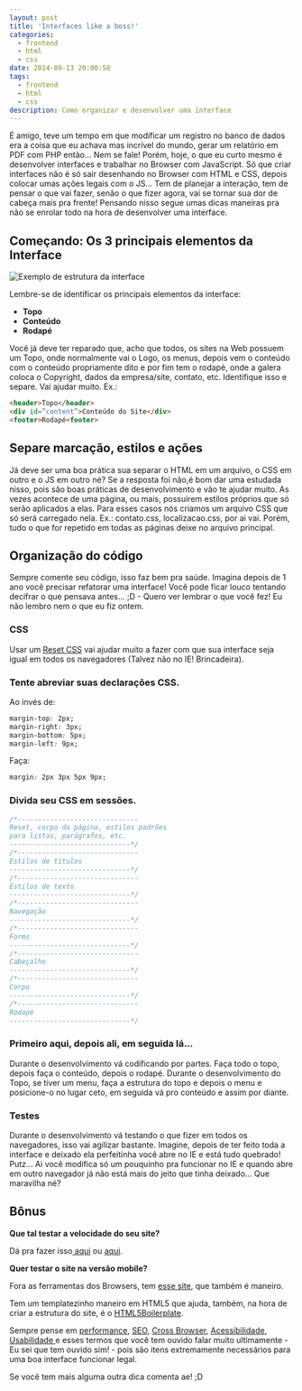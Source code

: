 ```yaml
---
layout: post
title: 'Interfaces like a boss!'
categories:
  - frontend
  - html
  - css
date: 2014-09-13 20:00:58
tags:
  - frontend
  - html
  - css
description: Como organizar e desenvolver uma interface
---
```


É amigo, teve um tempo em que modificar um registro no banco de dados era a coisa que eu achava mas incrível do mundo, gerar um relatório em PDF com PHP então... Nem se fale! Porém, hoje, o que eu curto mesmo é desenvolver interfaces e trabalhar no Browser com JavaScript. Só que criar interfaces não é só sair desenhando no Browser com HTML e CSS, depois colocar umas ações legais com o JS... Tem de planejar a interação, tem de pensar o que vai fazer, senão o que fizer agora, vai se tornar sua dor de cabeça mais pra frente! Pensando nisso segue umas dicas maneiras pra não se enrolar todo na hora de desenvolver uma interface.<!--more-->

## Começando: Os 3 principais elementos da Interface

![Exemplo de estrutura da interface]({{site.url}}/images/estrutura.png)

Lembre-se de identificar os principais elementos da interface:

* **Topo**
* **Conteúdo**
* **Rodapé**

Você já deve ter reparado que, acho que todos, os sites na Web possuem um Topo, onde normalmente vai o Logo, os menus, depois vem o conteúdo com o conteúdo propriamente dito e por fim tem o rodapé, onde a galera coloca o Copyright, dados da empresa/site, contato, etc.
Identifique isso e separe. Vai ajudar muito.
Ex.:

```html
<header>Topo</header>
<div id=”content”>Conteúdo do Site</div>
<footer>Rodapé<footer>
```

## Separe marcação, estilos e ações

Já deve ser uma boa prática sua separar o HTML em um arquivo, o CSS em outro e o JS em outro né?
Se a resposta foi não,é bom dar uma estudada nisso, pois são boas práticas de desenvolvimento e vão te ajudar muito.
As vezes acontece de uma página, ou mais, possuírem estilos próprios que só serão aplicados a elas. Para esses casos nós criamos um arquivo CSS que só será carregado nela. Ex.: contato.css, localizacao.css, por ai vai. Porém, tudo o que for repetido em todas as páginas deixe no arquivo principal.

## **Organização do código**

Sempre comente seu código, isso faz bem pra saúde. Imagina depois de 1 ano você precisar refatorar uma interface! Você pode ficar louco tentando decifrar o que pensava antes... ;D - Quero ver lembrar o que você fez! Eu não lembro nem o que eu fiz ontem.

### CSS

Usar um [Reset CSS](/posts/css-reset-de-varias-maneiras) vai ajudar muito a fazer com que sua interface seja igual em todos os navegadores (Talvez não no IE! Brincadeira).

### Tente abreviar suas declarações CSS.

Ao invés de:

```css
margin-top: 2px;
margin-right: 3px;
margin-bottom: 5px;
margin-left: 9px;
```

Faça:

```css
margin: 2px 3px 5px 9px;
```

### Divida seu CSS em sessões.

```css
/*------------------------------
Reset, corpo da página, estilos padrões
para listas, parágrafos, etc.
------------------------------*/
/*------------------------------
Estilos de títulos
------------------------------*/
/*------------------------------
Estilos de texto
------------------------------*/
/*------------------------------
Navegação
------------------------------*/
/*------------------------------
Forms
------------------------------*/
/*------------------------------
Cabeçalho
------------------------------*/
/*------------------------------
Corpo
------------------------------*/
/*------------------------------
Rodapé
------------------------------*/
```

### Primeiro aqui, depois ali, em seguida lá...

Durante o desenvolvimento vá codificando por partes. Faça todo o topo, depois faça o conteúdo, depois o rodapé. Durante o desenvolvimento do Topo, se tiver um menu, faça a estrutura do topo e depois o menu e posicione-o no lugar ceto, em seguida vá pro conteúdo e assim por diante.

### Testes

Durante o desenvolvimento vá testando o que fizer em todos os navegadores, isso vai agilizar bastante. Imagine, depois de ter feito toda a interface e deixado ela perfeitinha você abre no IE e está tudo quebrado! Putz...
Ai você modifica só um pouquinho pra funcionar no IE e quando abre em outro navegador já não está mais do jeito que tinha deixado... Que maravilha né?

## Bônus

**Que tal testar a velocidade do seu site?**

Dá pra fazer isso[ aqui](http://www.webpagetest.org/ "Web page test") ou [aqui](http://developers.google.com/speed/pagespeed/insights/ "Page Speed Google").

**Quer testar o site na versão mobile?**

Fora as ferramentas dos Browsers, tem [esse site](http://quirktools.com/screenfly/ "Screenfly"), que também é maneiro.

Tem um templatezinho maneiro em HTML5 que ajuda, também, na hora de criar a estrutura do site, é o [HTML5Boilerplate](http://html5boilerplate.com/ "html5boilerplate").

Sempre pense em [performance](http://browserdiet.com/pt/ "Browser Diet"), [SEO](http://moz.com/learn/seo/on-page-factors "SEO"), [Cross Browser](http://pt.wikipedia.org/wiki/Cross-browser "Cross-browser"), [Acessibilidade](http://tableless.com.br/como-tornar-seu-website-acessivel/ "Acessibilidade"), [Usabilidade ](http://viverdeblog.com/18-problemas-usabilidade/ "Usabilidade")e esses termos que você tem ouvido falar muito ultimamente - Eu sei que tem ouvido sim! - pois são itens extremamente necessários para uma boa interface funcionar legal.

Se você tem mais alguma outra dica comenta ae! ;D
